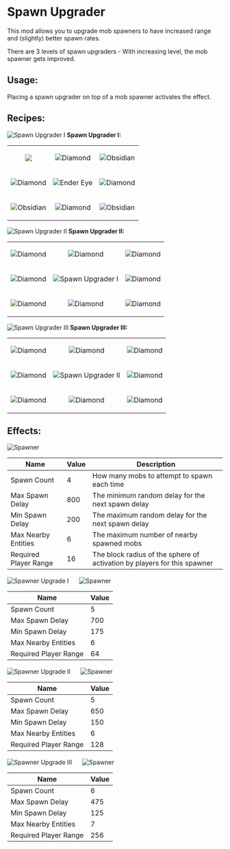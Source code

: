 # Spawn Upgrader

This mod allows you to upgrade mob spawners to have increased range and (slightly) better spawn rates.

There are 3 levels of spawn upgraders - With increasing level, the mob spawner gets improved.

## Usage:

Placing a spawn upgrader on top of a mob spawner activates the effect.

## Recipes:

<img title="Spawn Upgrader I" src="https://i.imgur.com/YzX7fce.png"> **Spawn Upgrader I:**

|  |  | |
| ------------- | ------------- | ------------- |
| <p title="Obsidian" align="center"><img src="https://i.imgur.com/mOYZ9N0.png"></p> | <p align="center"><img title="Diamond" src="https://i.imgur.com/kL26xTi.png"></p>  | <p align="center"><img title="Obsidian" src="https://i.imgur.com/mOYZ9N0.png"></p>  |
| <p align="center"><img title="Diamond" src="https://i.imgur.com/kL26xTi.png"></p>  | <p align="center"><img title="Ender Eye" src="https://i.imgur.com/SjuK1Pk.png"></p>  | <p align="center"><img title="Diamond" src="https://i.imgur.com/kL26xTi.png"></p>  |
| <p align="center"><img title="Obsidian" src="https://i.imgur.com/mOYZ9N0.png"></p>  | <p align="center"><img title="Diamond" src="https://i.imgur.com/kL26xTi.png"></p>  | <p align="center"><img title="Obsidian" src="https://i.imgur.com/mOYZ9N0.png"></p>  |

<img title="Spawn Upgrader II" src="https://i.imgur.com/zB8qCJE.png"> **Spawn Upgrader II:**

|  |  | |
| ------------- | ------------- | ------------- |
| <p align="center"><img title="Diamond" src="https://i.imgur.com/kL26xTi.png"></p> | <p align="center"><img title="Diamond" src="https://i.imgur.com/kL26xTi.png"></p>  | <p align="center"><img title="Diamond" src="https://i.imgur.com/kL26xTi.png"></p>  |
| <p align="center"><img title="Diamond" src="https://i.imgur.com/kL26xTi.png"></p>  | <p align="center"><img title="Spawn Upgrader I" src="https://i.imgur.com/YzX7fce.png"></p>  | <p align="center"><img title="Diamond" src="https://i.imgur.com/kL26xTi.png"></p>  |
| <p align="center"><img title="Diamond" src="https://i.imgur.com/kL26xTi.png"></p>  | <p align="center"><img title="Diamond" src="https://i.imgur.com/kL26xTi.png"></p>  | <p align="center"><img title="Diamond" src="https://i.imgur.com/kL26xTi.png"></p>  |

<img title="Spawn Upgrader III" src="https://i.imgur.com/qyIhnnx.png"> **Spawn Upgrader III:**

|  |  | |
| ------------- | ------------- | ------------- |
| <p align="center"><img title="Diamond" src="https://i.imgur.com/kL26xTi.png"></p> | <p align="center"><img title="Diamond" src="https://i.imgur.com/kL26xTi.png"></p>  | <p align="center"><img title="Diamond" src="https://i.imgur.com/kL26xTi.png"></p>  |
| <p align="center"><img title="Diamond" src="https://i.imgur.com/kL26xTi.png"></p>  | <p align="center"><img title="Spawn Upgrader II" src="https://i.imgur.com/zB8qCJE.png"></p>  | <p align="center"><img title="Diamond" src="https://i.imgur.com/kL26xTi.png"></p>  |
| <p align="center"><img title="Diamond" src="https://i.imgur.com/kL26xTi.png"></p>  | <p align="center"><img title="Diamond" src="https://i.imgur.com/kL26xTi.png"></p>  | <p align="center"><img title="Diamond" src="https://i.imgur.com/kL26xTi.png"></p>  |

## Effects:

<img title="Spawner" src="https://i.imgur.com/3BSKSav.png">

| Name  | Value | Description |
| ------------- | ------------- | ------------- |
| Spawn Count  | 4 | How many mobs to attempt to spawn each time |
| Max Spawn Delay | 800 | The minimum random delay for the next spawn delay |
| Min Spawn Delay | 200 | The maximum random delay for the next spawn delay |
| Max Nearby Entities | 6 | The maximum number of nearby spawned mobs |
| Required Player Range | 16 | The block radius of the sphere of activation by players for this spawner |

<img title="Spawner Upgrade I" src="https://i.imgur.com/YzX7fce.png"> <img src="https://i.imgur.com/hiot7J6.png" width="16"> <img title="Spawner" src="https://i.imgur.com/3BSKSav.png">

| Name  | Value |
| ------------- | ------------- |
| Spawn Count  | 5 |
| Max Spawn Delay | 700 |
| Min Spawn Delay | 175 |
| Max Nearby Entities | 6 |
| Required Player Range | 64 |

<img title="Spawner Upgrade II" src="https://i.imgur.com/zB8qCJE.png"> <img src="https://i.imgur.com/hiot7J6.png" width="16"> <img title="Spawner" src="https://i.imgur.com/3BSKSav.png">

| Name  | Value |
| ------------- | ------------- |
| Spawn Count  | 5 |
| Max Spawn Delay | 650 |
| Min Spawn Delay | 150 |
| Max Nearby Entities | 6 |
| Required Player Range | 128 |

<img title="Spawner Upgrade III" src="https://i.imgur.com/qyIhnnx.png"> <img src="https://i.imgur.com/hiot7J6.png" width="16"> <img title="Spawner" src="https://i.imgur.com/3BSKSav.png">

| Name  | Value |
| ------------- | ------------- |
| Spawn Count  | 6 |
| Max Spawn Delay | 475 |
| Min Spawn Delay | 125 |
| Max Nearby Entities | 7 |
| Required Player Range | 256 |
